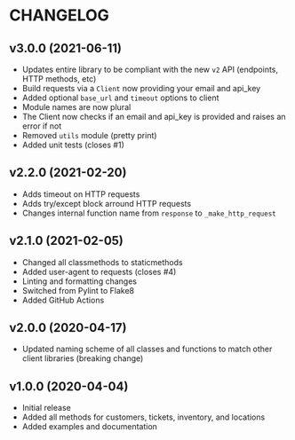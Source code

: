 # CHANGELOG

## v3.0.0 (2021-06-11)

* Updates entire library to be compliant with the new `v2` API (endpoints, HTTP methods, etc)
* Build requests via a `Client` now providing your email and api_key
* Added optional `base_url` and `timeout` options to client
* Module names are now plural
* The Client now checks if an email and api_key is provided and raises an error if not
* Removed `utils` module (pretty print)
* Added unit tests (closes #1)

## v2.2.0 (2021-02-20)

* Adds timeout on HTTP requests 
* Adds try/except block arround HTTP requests
* Changes internal function name from `response` to `_make_http_request`

## v2.1.0 (2021-02-05)

* Changed all classmethods to staticmethods
* Added user-agent to requests (closes #4)
* Linting and formatting changes
* Switched from Pylint to Flake8
* Added GitHub Actions

## v2.0.0 (2020-04-17)

* Updated naming scheme of all classes and functions to match other client libraries (breaking change)

## v1.0.0 (2020-04-04)

* Initial release
* Added all methods for customers, tickets, inventory, and locations
* Added examples and documentation
